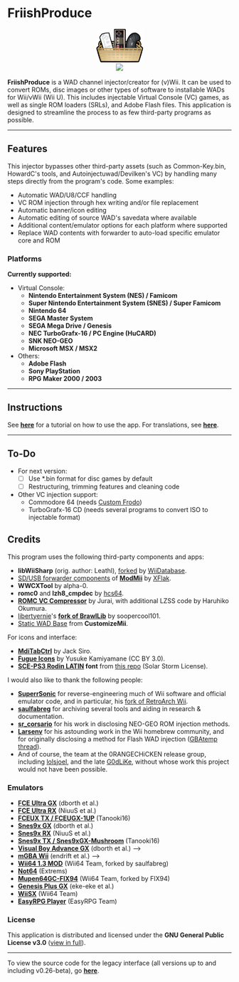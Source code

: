 # FriishProduce
<div align=center><a href=""><img src="https://github.com/CatmanFan/FriishProduce/blob/main/FriishProduce/Resources/icon.png" width="105" height="75" /></a><br>
<!-- <img src="https://github.com/CatmanFan/FriishProduce/blob/main/images/new.png?raw=true"/><br> -->
<a href="https://gbatemp.net/threads/friishproduce-multiplatform-wad-injector.632028/"><img src="https://img.shields.io/badge/GBAtemp-link-blue" /></a>
</div>

**FriishProduce** is a WAD channel injector/creator for (v)Wii. It can be used to convert ROMs, disc images or other types of software to installable WADs for Wii/vWii (Wii U). This includes injectable Virtual Console (VC) games, as well as single ROM loaders (SRLs), and Adobe Flash files.
This application is designed to streamline the process to as few third-party programs as possible.

---

## Features
This injector bypasses other third-party assets (such as Common-Key.bin, HowardC's tools, and Autoinjectuwad/Devilken's VC) by handling many steps directly from the program's code. Some examples:
* Automatic WAD/U8/CCF handling
* VC ROM injection through hex writing and/or file replacement
* Automatic banner/icon editing
* Automatic editing of source WAD's savedata where available
* Additional content/emulator options for each platform where supported
* Replace WAD contents with forwarder to auto-load specific emulator core and ROM

### Platforms
**Currently supported:**
  * Virtual Console:
    * **Nintendo Entertainment System (NES) / Famicom**
    * **Super Nintendo Entertainment System (SNES) / Super Famicom**
    * **Nintendo 64**
    * **SEGA Master System**
    * **SEGA Mega Drive / Genesis**
    * **NEC TurboGrafx-16 / PC Engine (HuCARD)**
    * **SNK NEO-GEO**
    * **Microsoft MSX / MSX2**
  * Others:
    * **Adobe Flash**
    * **Sony PlayStation**
    * **RPG Maker 2000 / 2003**

---

## Instructions
See **[here](https://github.com/CatmanFan/FriishProduce/wiki/FriishProduce-v1.0)** for a tutorial on how to use the app. For translations, see **[here](https://github.com/CatmanFan/FriishProduce/wiki/Translation)**.

---

## To-Do
* For next version:
  - [ ] Use *.bin format for disc games by default
  - [ ] Restructuring, trimming features and cleaning code
* Other VC injection support:
  * Commodore 64 (needs [Custom Frodo](https://gbatemp.net/threads/custom-frodo-for-c64-vc-injection.102356/))
  * TurboGrafx-16 CD (needs several programs to convert ISO to injectable format)

## Credits
This program uses the following third-party components and apps:
* **libWiiSharp** (orig. author: Leathl), [forked](https://github.com/WiiDatabase/libWiiSharp/) by [WiiDatabase](https://github.com/WiiDatabase).
* [SD/USB forwarder components](https://github.com/modmii/modmii.github.io/tree/master/Support/DOLS) of **[ModMii](https://github.com/modmii/modmii.github.io)** by [XFlak](https://github.com/xflak).
* **WWCXTool** by alpha-0.
* **romc0** and **lzh8_cmpdec** by [hcs64](https://github.com/hcs64).
* **[ROMC VC Compressor](https://www.elotrolado.net/hilo_romc-vc-compressor_1015640)** by Jurai, with additional LZSS code by Haruhiko Okumura.
* [libertyernie](https://github.com/libertyernie)'s **[fork of BrawlLib](https://github.com/libertyernie/brawllib-wit)** by soopercool101.
* [Static WAD Base](https://github.com/Brawl345/customizemii/blob/master/Base_WADs/StaticBase.wad) from **CustomizeMii**.

For icons and interface:
* **[MdiTabCtrl](https://github.com/JacksiroKe/MdiTabCtrl)** by Jack Siro.
* **[Fugue Icons](https://p.yusukekamiyamane.com/)** by Yusuke Kamiyamane (CC BY 3.0).
* **[SCE-PS3 Rodin LATIN](https://github.com/skrptktty/ps3-firmware-beginners-luck/blob/master/PS3_411/update_files/dev_flash/data/font/SCE-PS3-RD-R-LATIN.TTF) font** from [this repo](https://github.com/skrptktty/ps3-firmware-beginners-luck) (Solar Storm License).

I would also like to thank the following people:
* **[SuperrSonic](https://github.com/SuperrSonic)** for reverse-engineering much of Wii software and official emulator code, and in particular, his [fork of RetroArch Wii](https://github.com/SuperrSonic/RA-SS).
* **[saulfabreg](https://github.com/saulfabregwiivc)** for archiving several tools and aiding in research & documentation.
* **[sr_corsario](https://gbatemp.net/members/sr_corsario.128473/)** for his work in disclosing NEO-GEO ROM injection methods.
* **[Larsenv](https://github.com/Larsenv)** for his astounding work in the Wii homebrew community, and for originally disclosing a method for Flash WAD injection ([GBAtemp thread](https://gbatemp.net/threads/how-to-make-flash-game-wad-injects.561406/)).
* And of course, the team at the 0RANGECHiCKEN release group, including [lolsjoel](https://gbatemp.net/members/lolsjoel.18721/), and the late [G0dLiKe](https://gbatemp.net/members/g0dlike.190457/), without whose work this project would not have been possible.

### Emulators
* **[FCE Ultra GX](https://github.com/dborth/fceugx)** (dborth et al.)
* **[FCE Ultra RX](https://github.com/NiuuS/FCEUltraRX)** (NiuuS et al.)
* **[FCEUX TX / FCEUGX-1UP](https://gbatemp.net/threads/fceugx-1up.558023/)** (Tanooki16)
* **[Snes9x GX](https://github.com/dborth/snes9xgx)** (dborth et al.)
* **[Snes9x RX](https://github.com/NiuuS/Snes9xRX)** (NiuuS et al.)
* **[Snes9x TX / Snes9xGX-Mushroom](https://gbatemp.net/threads/snes9xgx-mushroom.558500/)** (Tanooki16)
* **[Visual Boy Advance GX](https://github.com/dborth/vbagx)** (dborth et al.) -->
* **[mGBA Wii](https://github.com/mgba-emu/mgba)** (endrift et al.) -->
* **[Wii64 1.3 MOD](https://github.com/saulfabregwiivc/Wii64/tree/wii64-wiiflow)** (Wii64 Team, forked by saulfabreg)
* **[Not64](https://github.com/extremscorner/not64)** (Extrems)
* **[Mupen64GC-FIX94](https://github.com/FIX94/mupen64gc-fix94)** (Wii64 Team, forked by FIX94)
* **[Genesis Plus GX](https://github.com/ekeeke/Genesis-Plus-GX)** (eke-eke et al.)
* **[WiiSX](https://github.com/emukidid/pcsxgc)** (Wii64 Team)
* **[EasyRPG Player](https://github.com/EasyRPG/Player)** (EasyRPG Team)
<!-- * **[WiiStation / WiiSXRX_2022](https://github.com/xjsxjs197/WiiSXRX_2022)** (xjsxjs197, forked from NiuuS' WiiSX RX) -->
<!-- * **[WiiMednafen](https://github.com/raz0red/wii-mednafen)** (raz0red) -->

### License
This application is distributed and licensed under the **GNU General Public License v3.0** ([view in full](https://github.com/CatmanFan/FriishProduce/blob/main/LICENSE)).

---

To view the source code for the legacy interface (all versions up to and including v0.26-beta), go **[here](https://github.com/CatmanFan/FriishProduce-Legacy)**.
